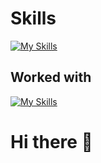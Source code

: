
# Skills
[![My Skills](https://skillicons.dev/icons?i=git,idea,java,latex,linux,md,&theme=dark&perline=8)](https://skillicons.dev)

## Worked with
[![My Skills](https://skillicons.dev/icons?i=arduino,bash,blender,atom,c,css,discord,docker,eclipse,gradle,html,nginx,php,powershell,processing,py,unity,unreal,vim,wordpress,stackoverflow,raspberrypi,vscode,mysql,&theme=dark&perline=8)](https://skillicons.dev)

# Hi there 👋
